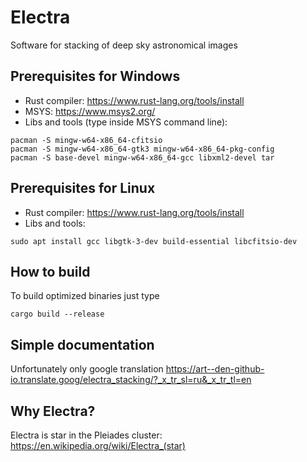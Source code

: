 # Electra
Software for stacking of deep sky astronomical images

## Prerequisites for Windows
* Rust compiler: https://www.rust-lang.org/tools/install
* MSYS: https://www.msys2.org/
* Libs and tools (type inside MSYS command line):
```
pacman -S mingw-w64-x86_64-cfitsio
pacman -S mingw-w64-x86_64-gtk3 mingw-w64-x86_64-pkg-config
pacman -S base-devel mingw-w64-x86_64-gcc libxml2-devel tar
```
## Prerequisites for Linux
* Rust compiler: https://www.rust-lang.org/tools/install
* Libs and tools:
```
sudo apt install gcc libgtk-3-dev build-essential libcfitsio-dev
```

## How to build
To build optimized binaries just type
```
cargo build --release
```
## Simple documentation
Unfortunately only google translation https://art--den-github-io.translate.goog/electra_stacking/?_x_tr_sl=ru&_x_tr_tl=en

## Why Electra?
Electra is star in the Pleiades cluster: https://en.wikipedia.org/wiki/Electra_(star)
